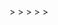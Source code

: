 <!DOCTYPE html>
<html>
  <head>
    <meta charset="utf-8">
    <title>Ashimmersion and Crescent Dawn's Showcase</title>
    <meta name="description" content="WebXR with A-Frame">
    <script src="https://aframe.io/releases/1.4.2/aframe.min.js"></script>
    <script src="https://unpkg.com/aframe-effects@^1.0.0/dist/aframe-effects.min.js"></script>
    <meta name="viewport" content="width=device-width, initial-scale=1.0">
  </head>
  <body>
    <a-scene
      vr-mode-ui="enabled: true"
      webxr="optionalFeatures: hit-test, local-floor; requiredFeatures: local-floor"
      background="color: #001a33"
      shadow="type: pcsoft"
      effects="bloom"
      effects__bloom="strength: 1.5; radius: 0.8; threshold: 0.2"
      fog="type: linear; color: #ffffff"
    >
      <!-- Assets -->
      <a-assets>
        <a-asset-item id="db7" src="models/DB7 MOD1.glb"></a-asset-item>
        <a-asset-item id="ds11nt" src="models/DS-011 NEWTYPE.glb"></a-asset-item>
        <a-asset-item id="dt67" src="models/DT-67 Alpha MOD2.glb"></a-asset-item>
      </a-assets>
>
      <!-- Lighting -->
      <a-light type="ambient" color="#ffffff" intensity="0.4"></a-light>
      <a-light type="directional" color="#ffffff" intensity="0.8" position="5 10 7" castShadow="true"></a-light>
      <a-light type="point" intensity="0.5" position="0 5 0" distance="30"></a-light>
>
      <!-- Sky -->
      <a-sky src="models/Screenshot 2025-03-22 184201.png" rotation="0 -90 90"></a-sky>
>
      <!-- Ground -->
      <a-plane rotation="-90 0 0" width="100" height="100" color="#a9a9a9" shadow="receive: true"></a-plane>
>
      <!-- Camera -->
      <a-entity position="0 1.6 4">
        <a-camera wasd-controls-enabled="true" look-controls-enabled="true"></a-camera>
      </a-entity>
>
      <!-- Models -->
      <a-entity gltf-model="#db7" position="-3 0 0" scale="2 2 2"></a-entity>
      <a-entity gltf-model="#ds11nt" position="0 0 0" scale="2 2 2"></a-entity>
      <a-entity gltf-model="#dt67" position="3 0 0" scale="2 2 2"></a-entity>
    </a-scene>
  </body>
</html>
